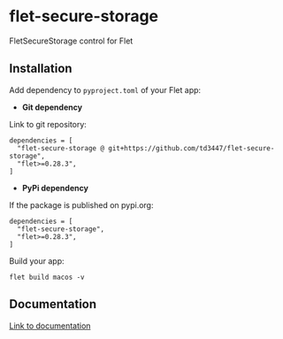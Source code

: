 # flet-secure-storage
FletSecureStorage control for Flet

## Installation

Add dependency to `pyproject.toml` of your Flet app:

* **Git dependency**

Link to git repository:

```
dependencies = [
  "flet-secure-storage @ git+https://github.com/td3447/flet-secure-storage",
  "flet>=0.28.3",
]
```

* **PyPi dependency**  

If the package is published on pypi.org:

```
dependencies = [
  "flet-secure-storage",
  "flet>=0.28.3",
]
```

Build your app:
```
flet build macos -v
```

## Documentation

[Link to documentation](https://github.com/td3447/flet-secure-storage/)
